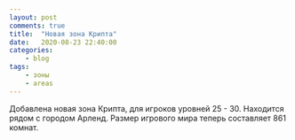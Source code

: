 ```yaml
---
layout: post
comments: true
title:	"Новая зона Крипта"
date:	2020-08-23 22:40:00
categories:
    - blog
tags:
    - зоны
    - areas
---
```


Добавлена новая зона Крипта, для игроков уровней 25 - 30. Находится рядом с городом Арленд. Размер игрового мира теперь составляет 861 комнат.
